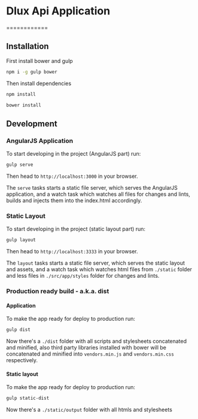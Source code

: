 # Dlux Api Application
============

## Installation

First install bower and gulp

```bash
npm i -g gulp bower
```

Then install dependencies

```bash
npm install
```

```bash
bower install
```

## Development

### AngularJS Application

To start developing in the project (AngularJS part) run:

```bash
gulp serve
```

Then head to `http://localhost:3000` in your browser.

The `serve` tasks starts a static file server, which serves the AngularJS application, and a watch task which watches all files for changes and lints, builds and injects them into the index.html accordingly.


### Static Layout

To start developing in the project (static layout part) run:

```bash
gulp layout
```

Then head to `http://localhost:3333` in your browser.

The `layout` tasks starts a static file server, which serves the static layout and assets, and a watch task which watches html  files from `./static` folder and less files in `./src/app/styles` folder for changes and lints.

### Production ready build - a.k.a. dist

#### Application
To make the app ready for deploy to production run:

```bash
gulp dist
```

Now there's a `./dist` folder with all scripts and stylesheets concatenated and minified, also third party libraries installed with bower will be concatenated and minified into `vendors.min.js` and `vendors.min.css` respectively.

#### Static layout
To make the app ready for deploy to production run:
```bash
gulp static-dist
```
Now there's a `./static/output` folder with all htmls and stylesheets
